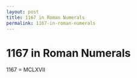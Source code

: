 ```yaml
---
layout: post
title: 1167 in Roman Numerals
permalink: 1167-in-roman-numerals
---
```


# 1167 in Roman Numerals

1167 = MCLXVII
